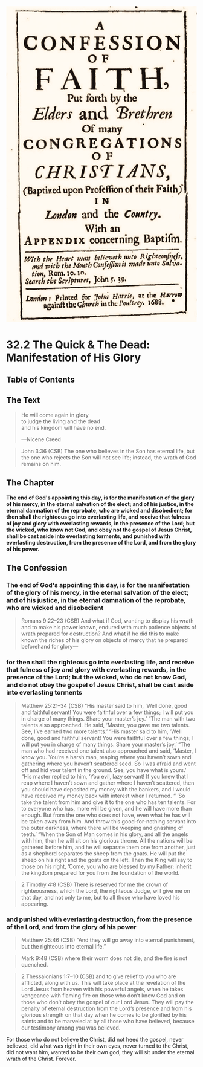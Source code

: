 <img class="intro-right" src="../images/art-1689.png">

# 32.2 The Quick & The Dead: Manifestation of His Glory

## Table of Contents

<!-- toc -->

## The Text

>He will come again in glory  
>to judge the living and the dead  
>and his kingdom will have no end.
>
>—Nicene Creed

>John 3:36 (CSB) The one who believes in the Son has eternal life, but the one who rejects the Son will not see life; instead, the wrath of God remains on him.

## The Chapter

**The end of God's appointing this day, is for the manifestation of the glory of his mercy, in the eternal salvation of the elect; and of his justice, in the eternal damnation of the reprobate, who are wicked and disobedient; for then shall the righteous go into everlasting life, and receive that fulness of joy and glory with everlasting rewards, in the presence of the Lord; but the wicked, who know not God, and obey not the gospel of Jesus Christ, shall be cast aside into everlasting torments, and punished with everlasting destruction, from the presence of the Lord, and from the glory of his power.**

## The Confession

### The end of God's appointing this day, is for the manifestation of the glory of his mercy, in the eternal salvation of the elect; and of his justice, in the eternal damnation of the reprobate, who are wicked and disobedient

>Romans 9:22–23 (CSB) And what if God, wanting to display his wrath and to make his power known, endured with much patience objects of wrath prepared for destruction? And what if he did this to make known the riches of his glory on objects of mercy that he prepared beforehand for glory—

### for then shall the righteous go into everlasting life, and receive that fulness of joy and glory with everlasting rewards, in the presence of the Lord; but the wicked, who do not know God, and do not obey the gospel of Jesus Christ, shall be cast aside into everlasting torments

>Matthew 25:21–34 (CSB) “His master said to him, ‘Well done, good and faithful servant! You were faithful over a few things; I will put you in charge of many things. Share your master’s joy.’ “The man with two talents also approached. He said, ‘Master, you gave me two talents. See, I’ve earned two more talents.’ “His master said to him, ‘Well done, good and faithful servant! You were faithful over a few things; I will put you in charge of many things. Share your master’s joy.’ “The man who had received one talent also approached and said, ‘Master, I know you. You’re a harsh man, reaping where you haven’t sown and gathering where you haven’t scattered seed. So I was afraid and went off and hid your talent in the ground. See, you have what is yours.’ “His master replied to him, ‘You evil, lazy servant! If you knew that I reap where I haven’t sown and gather where I haven’t scattered, then you should have deposited my money with the bankers, and I would have received my money back with interest when I returned. “ ‘So take the talent from him and give it to the one who has ten talents. For to everyone who has, more will be given, and he will have more than enough. But from the one who does not have, even what he has will be taken away from him. And throw this good-for-nothing servant into the outer darkness, where there will be weeping and gnashing of teeth.’ “When the Son of Man comes in his glory, and all the angels with him, then he will sit on his glorious throne. All the nations will be gathered before him, and he will separate them one from another, just as a shepherd separates the sheep from the goats. He will put the sheep on his right and the goats on the left. Then the King will say to those on his right, ‘Come, you who are blessed by my Father; inherit the kingdom prepared for you from the foundation of the world.

>2 Timothy 4:8 (CSB) There is reserved for me the crown of righteousness, which the Lord, the righteous Judge, will give me on that day, and not only to me, but to all those who have loved his appearing.

### and punished with everlasting destruction, from the presence of the Lord, and from the glory of his power

>Matthew 25:46 (CSB) “And they will go away into eternal punishment, but the righteous into eternal life.”

>Mark 9:48 (CSB) where their worm does not die, and the fire is not quenched.

>2 Thessalonians 1:7–10 (CSB) and to give relief to you who are afflicted, along with us. This will take place at the revelation of the Lord Jesus from heaven with his powerful angels, when he takes vengeance with flaming fire on those who don’t know God and on those who don’t obey the gospel of our Lord Jesus. They will pay the penalty of eternal destruction from the Lord’s presence and from his glorious strength on that day when he comes to be glorified by his saints and to be marveled at by all those who have believed, because our testimony among you was believed.

For those who do not believe the Christ, did not heed the gospel, never believed, did what was right in their own eyes, never turned to the Christ, did not want him, wanted to be their own god, they will sit under the eternal wrath of the Christ. Forever.
